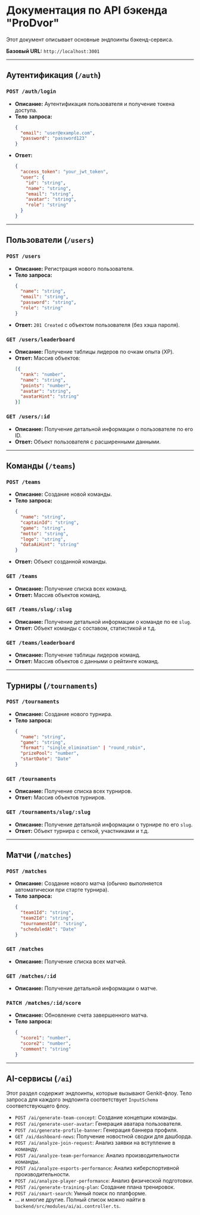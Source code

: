 # Документация по API бэкенда "ProDvor"

Этот документ описывает основные эндпоинты бэкенд-сервиса.

**Базовый URL:** `http://localhost:3001`

---

## Аутентификация (`/auth`)

### `POST /auth/login`
-   **Описание:** Аутентификация пользователя и получение токена доступа.
-   **Тело запроса:**
    ```json
    {
      "email": "user@example.com",
      "password": "password123"
    }
    ```
-   **Ответ:**
    ```json
    {
      "access_token": "your_jwt_token",
      "user": {
        "id": "string",
        "name": "string",
        "email": "string",
        "avatar": "string",
        "role": "string"
      }
    }
    ```

---

## Пользователи (`/users`)

### `POST /users`
-   **Описание:** Регистрация нового пользователя.
-   **Тело запроса:**
    ```json
    {
      "name": "string",
      "email": "string",
      "password": "string",
      "role": "string"
    }
    ```
-   **Ответ:** `201 Created` с объектом пользователя (без хэша пароля).

### `GET /users/leaderboard`
-   **Описание:** Получение таблицы лидеров по очкам опыта (XP).
-   **Ответ:** Массив объектов:
    ```json
    [{
      "rank": "number",
      "name": "string",
      "points": "number",
      "avatar": "string",
      "avatarHint": "string"
    }]
    ```

### `GET /users/:id`
-   **Описание:** Получение детальной информации о пользователе по его ID.
-   **Ответ:** Объект пользователя с расширенными данными.

---

## Команды (`/teams`)

### `POST /teams`
-   **Описание:** Создание новой команды.
-   **Тело запроса:**
    ```json
    {
      "name": "string",
      "captainId": "string",
      "game": "string",
      "motto": "string",
      "logo": "string",
      "dataAiHint": "string"
    }
    ```
-   **Ответ:** Объект созданной команды.

### `GET /teams`
-   **Описание:** Получение списка всех команд.
-   **Ответ:** Массив объектов команд.

### `GET /teams/slug/:slug`
-   **Описание:** Получение детальной информации о команде по ее `slug`.
-   **Ответ:** Объект команды с составом, статистикой и т.д.

### `GET /teams/leaderboard`
-   **Описание:** Получение таблицы лидеров команд.
-   **Ответ:** Массив объектов с данными о рейтинге команд.

---

## Турниры (`/tournaments`)

### `POST /tournaments`
-   **Описание:** Создание нового турнира.
-   **Тело запроса:**
    ```json
    {
      "name": "string",
      "game": "string",
      "format": "single_elimination" | "round_robin",
      "prizePool": "number",
      "startDate": "Date"
    }
    ```

### `GET /tournaments`
-   **Описание:** Получение списка всех турниров.
-   **Ответ:** Массив объектов турниров.

### `GET /tournaments/slug/:slug`
-   **Описание:** Получение детальной информации о турнире по его `slug`.
-   **Ответ:** Объект турнира с сеткой, участниками и т.д.

---

## Матчи (`/matches`)

### `POST /matches`
-   **Описание:** Создание нового матча (обычно выполняется автоматически при старте турнира).
-   **Тело запроса:**
    ```json
    {
      "team1Id": "string",
      "team2Id": "string",
      "tournamentId": "string",
      "scheduledAt": "Date"
    }
    ```

### `GET /matches`
-   **Описание:** Получение списка всех матчей.

### `GET /matches/:id`
-   **Описание:** Получение детальной информации о матче.

### `PATCH /matches/:id/score`
-   **Описание:** Обновление счета завершенного матча.
-   **Тело запроса:**
    ```json
    {
      "score1": "number",
      "score2": "number",
      "comment": "string"
    }
    ```

---

## AI-сервисы (`/ai`)

Этот раздел содержит эндпоинты, которые вызывают Genkit-флоу. Тело запроса для каждого эндпоинта соответствует `InputSchema` соответствующего флоу.

-   `POST /ai/generate-team-concept`: Создание концепции команды.
-   `POST /ai/generate-user-avatar`: Генерация аватара пользователя.
-   `POST /ai/generate-profile-banner`: Генерация баннера профиля.
-   `GET /ai/dashboard-news`: Получение новостной сводки для дашборда.
-   `POST /ai/analyze-join-request`: Анализ заявки на вступление в команду.
-   `POST /ai/analyze-team-performance`: Анализ производительности команды.
-   `POST /ai/analyze-esports-performance`: Анализ киберспортивной производительности.
-   `POST /ai/analyze-player-performance`: Анализ физической подготовки.
-   `POST /ai/generate-training-plan`: Создание плана тренировок.
-   `POST /ai/smart-search`: Умный поиск по платформе.
-   ... и многие другие. Полный список можно найти в `backend/src/modules/ai/ai.controller.ts`.
